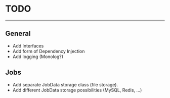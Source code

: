 # TODO
------

## General

* Add Interfaces
* Add form of Dependency Injection
* Add logging (Monolog?)

## Jobs

* Add separate JobData storage class (file storage).
* Add different JobData storage possibilities (MySQL, Redis, ...)

